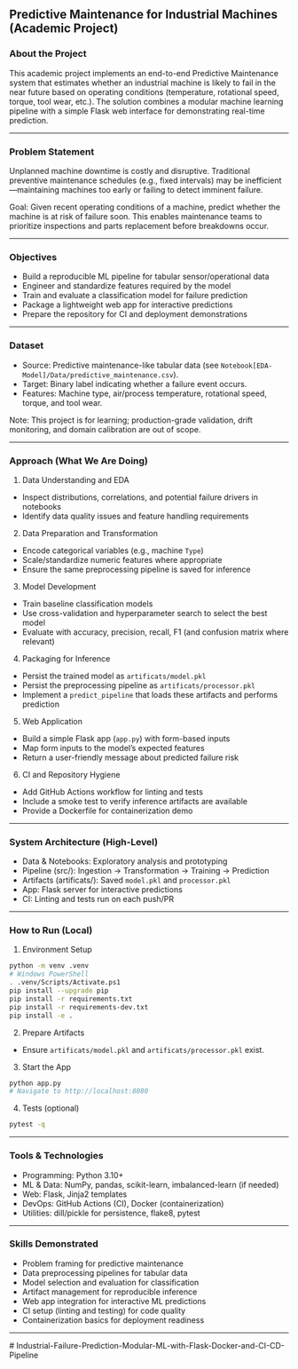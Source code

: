 ## Predictive Maintenance for Industrial Machines (Academic Project)

### About the Project
This academic project implements an end-to-end Predictive Maintenance system that estimates whether an industrial machine is likely to fail in the near future based on operating conditions (temperature, rotational speed, torque, tool wear, etc.). The solution combines a modular machine learning pipeline with a simple Flask web interface for demonstrating real-time prediction.

---

### Problem Statement
Unplanned machine downtime is costly and disruptive. Traditional preventive maintenance schedules (e.g., fixed intervals) may be inefficient—maintaining machines too early or failing to detect imminent failure.

Goal: Given recent operating conditions of a machine, predict whether the machine is at risk of failure soon. This enables maintenance teams to prioritize inspections and parts replacement before breakdowns occur.

---

### Objectives
- Build a reproducible ML pipeline for tabular sensor/operational data
- Engineer and standardize features required by the model
- Train and evaluate a classification model for failure prediction
- Package a lightweight web app for interactive predictions
- Prepare the repository for CI and deployment demonstrations

---

### Dataset 
- Source: Predictive maintenance-like tabular data (see `Notebook[EDA-Model]/Data/predictive_maintenance.csv`).
- Target: Binary label indicating whether a failure event occurs.
- Features: Machine type, air/process temperature, rotational speed, torque, and tool wear.

Note: This project is for learning; production-grade validation, drift monitoring, and domain calibration are out of scope.

---

### Approach (What We Are Doing)
1) Data Understanding and EDA
- Inspect distributions, correlations, and potential failure drivers in notebooks
- Identify data quality issues and feature handling requirements

2) Data Preparation and Transformation
- Encode categorical variables (e.g., machine `Type`)
- Scale/standardize numeric features where appropriate
- Ensure the same preprocessing pipeline is saved for inference

3) Model Development
- Train baseline classification models
- Use cross-validation and hyperparameter search to select the best model
- Evaluate with accuracy, precision, recall, F1 (and confusion matrix where relevant)

4) Packaging for Inference
- Persist the trained model as `artificats/model.pkl`
- Persist the preprocessing pipeline as `artificats/processor.pkl`
- Implement a `predict_pipeline` that loads these artifacts and performs prediction

5) Web Application
- Build a simple Flask app (`app.py`) with form-based inputs
- Map form inputs to the model’s expected features
- Return a user-friendly message about predicted failure risk

6) CI and Repository Hygiene
- Add GitHub Actions workflow for linting and tests
- Include a smoke test to verify inference artifacts are available
- Provide a Dockerfile for containerization demo

---

### System Architecture (High-Level)
- Data & Notebooks: Exploratory analysis and prototyping
- Pipeline (src/): Ingestion → Transformation → Training → Prediction
- Artifacts (artificats/): Saved `model.pkl` and `processor.pkl`
- App: Flask server for interactive predictions
- CI: Linting and tests run on each push/PR

---

### How to Run (Local)
1) Environment Setup
```bash
python -m venv .venv
# Windows PowerShell
. .venv/Scripts/Activate.ps1
pip install --upgrade pip
pip install -r requirements.txt
pip install -r requirements-dev.txt
pip install -e .
```

2) Prepare Artifacts
- Ensure `artificats/model.pkl` and `artificats/processor.pkl` exist.

3) Start the App
```bash
python app.py
# Navigate to http://localhost:8080
```

4) Tests (optional)
```bash
pytest -q
```

---

### Tools & Technologies
- Programming: Python 3.10+
- ML & Data: NumPy, pandas, scikit-learn, imbalanced-learn (if needed)
- Web: Flask, Jinja2 templates
- DevOps: GitHub Actions (CI), Docker (containerization)
- Utilities: dill/pickle for persistence, flake8, pytest

---

### Skills Demonstrated
- Problem framing for predictive maintenance
- Data preprocessing pipelines for tabular data
- Model selection and evaluation for classification
- Artifact management for reproducible inference
- Web app integration for interactive ML predictions
- CI setup (linting and testing) for code quality
- Containerization basics for deployment readiness

---
#   I n d u s t r i a l - F a i l u r e - P r e d i c t i o n - M o d u l a r - M L - w i t h - F l a s k - D o c k e r - a n d - C I - C D - P i p e l i n e  
 